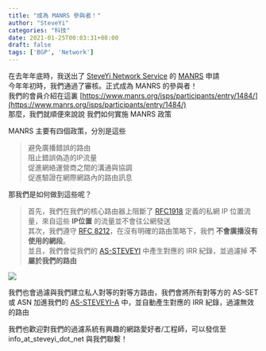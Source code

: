 ```yaml
---
title: "成為 MANRS 參與者！"
author: "SteveYi"
categories: "科技"
date: 2021-01-25T00:03:31+08:00
draft: false
tags: ['BGP', 'Network']
---
```


在去年年底時，我送出了 [SteveYi Network Service](https://network.steveyi.net/) 的 [MANRS](https://www.manrs.org/) 申請  
今年年初時，我們通過了審核。正式成為 MANRS 的參與者！  
我們的會員介紹在這裏 [https://www.manrs.org/isps/participants/entry/1484/](https://www.manrs.org/isps/participants/entry/1484/)  
那麼，我們就順便來說說 我們如何實施 MANRS 政策

MANRS 主要有四個政策，分別是這些

> 避免廣播錯誤的路由  
> 阻止錯誤偽造的IP流量  
> 促進網絡運營商之間的溝通與協調  
> 促進驗證在網際網路內的路由訊息

那我們是如何做到這些呢？

> 首先，我們在我們的核心路由器上阻斷了 [RFC1918](https://tools.ietf.org/html/rfc1918/) 定義的私網 IP 位置流量，來自這些 **IP位置** 的流量並不會往公網發送  
> 其次，我們遵守 [RFC 8212](https://tools.ietf.org/html/rfc8212/)，在沒有明確的路由策略下，我們 **不會廣播沒有使用的網段**。  
> 並且，我們會從我們的 [AS-STEVEYI](https://www.radb.net/query?keywords=AS-STEVEYI) 中產生對應的 IRR 紀錄，並過濾掉 **不屬於我們的路由**

![](https://i.imgur.com/3YMIHgZ.png)

我們也會過濾與我們建立私人對等的對等方路由，我們會將所有對等方的 AS-SET 或 ASN 加進我們的 [AS-STEVEYI-A](https://www.radb.net/query?keywords=AS-STEVEYI-A) 中，並自動產生對應的 IRR 紀錄，過濾無效的路由

我們也歡迎對我們的過濾系統有興趣的網路愛好者/工程師，可以發信至 info_at_steveyi_dot_net 與我們聯繫！
